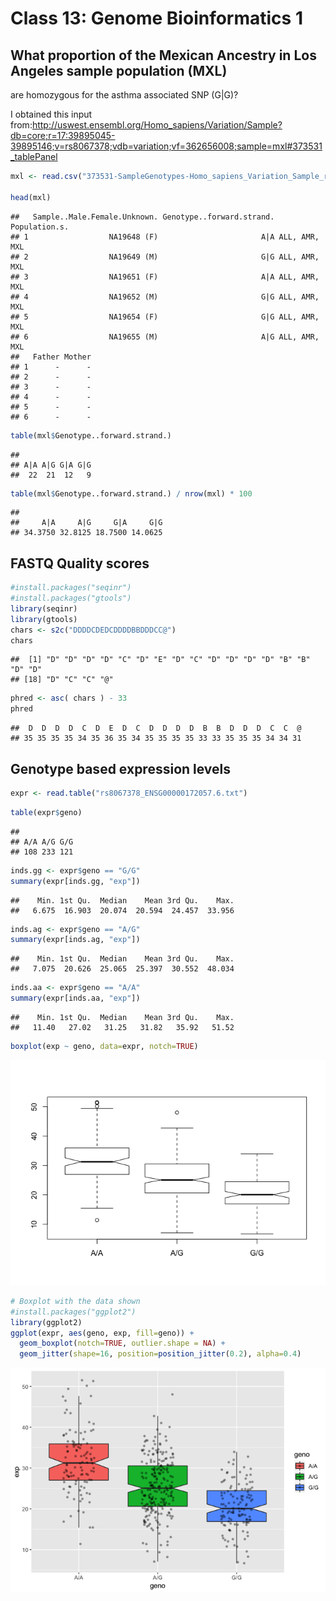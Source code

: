 Class 13: Genome Bioinformatics 1
================

What proportion of the Mexican Ancestry in Los Angeles sample population (MXL)
------------------------------------------------------------------------------

are homozygous for the asthma associated SNP (G|G)?

I obtained this input from:<http://uswest.ensembl.org/Homo_sapiens/Variation/Sample?db=core;r=17:39895045-39895146;v=rs8067378;vdb=variation;vf=362656008;sample=mxl#373531_tablePanel>

``` r
mxl <- read.csv("373531-SampleGenotypes-Homo_sapiens_Variation_Sample_rs8067378.csv")

head(mxl)
```

    ##   Sample..Male.Female.Unknown. Genotype..forward.strand. Population.s.
    ## 1                  NA19648 (F)                       A|A ALL, AMR, MXL
    ## 2                  NA19649 (M)                       G|G ALL, AMR, MXL
    ## 3                  NA19651 (F)                       A|A ALL, AMR, MXL
    ## 4                  NA19652 (M)                       G|G ALL, AMR, MXL
    ## 5                  NA19654 (F)                       G|G ALL, AMR, MXL
    ## 6                  NA19655 (M)                       A|G ALL, AMR, MXL
    ##   Father Mother
    ## 1      -      -
    ## 2      -      -
    ## 3      -      -
    ## 4      -      -
    ## 5      -      -
    ## 6      -      -

``` r
table(mxl$Genotype..forward.strand.)
```

    ## 
    ## A|A A|G G|A G|G 
    ##  22  21  12   9

``` r
table(mxl$Genotype..forward.strand.) / nrow(mxl) * 100
```

    ## 
    ##     A|A     A|G     G|A     G|G 
    ## 34.3750 32.8125 18.7500 14.0625

FASTQ Quality scores
--------------------

``` r
#install.packages("seqinr")
#install.packages("gtools")
library(seqinr)
library(gtools)
chars <- s2c("DDDDCDEDCDDDDBBDDDCC@")
chars
```

    ##  [1] "D" "D" "D" "D" "C" "D" "E" "D" "C" "D" "D" "D" "D" "B" "B" "D" "D"
    ## [18] "D" "C" "C" "@"

``` r
phred <- asc( chars ) - 33
phred 
```

    ##  D  D  D  D  C  D  E  D  C  D  D  D  D  B  B  D  D  D  C  C  @ 
    ## 35 35 35 35 34 35 36 35 34 35 35 35 35 33 33 35 35 35 34 34 31

Genotype based expression levels
--------------------------------

``` r
expr <- read.table("rs8067378_ENSG00000172057.6.txt")
```

``` r
table(expr$geno)
```

    ## 
    ## A/A A/G G/G 
    ## 108 233 121

``` r
inds.gg <- expr$geno == "G/G"
summary(expr[inds.gg, "exp"])
```

    ##    Min. 1st Qu.  Median    Mean 3rd Qu.    Max. 
    ##   6.675  16.903  20.074  20.594  24.457  33.956

``` r
inds.ag <- expr$geno == "A/G"
summary(expr[inds.ag, "exp"])
```

    ##    Min. 1st Qu.  Median    Mean 3rd Qu.    Max. 
    ##   7.075  20.626  25.065  25.397  30.552  48.034

``` r
inds.aa <- expr$geno == "A/A"
summary(expr[inds.aa, "exp"])
```

    ##    Min. 1st Qu.  Median    Mean 3rd Qu.    Max. 
    ##   11.40   27.02   31.25   31.82   35.92   51.52

``` r
boxplot(exp ~ geno, data=expr, notch=TRUE)
```

![](Class_13_files/figure-markdown_github/unnamed-chunk-10-1.png)

``` r
# Boxplot with the data shown
#install.packages("ggplot2")
library(ggplot2)
ggplot(expr, aes(geno, exp, fill=geno)) + 
  geom_boxplot(notch=TRUE, outlier.shape = NA) + 
  geom_jitter(shape=16, position=position_jitter(0.2), alpha=0.4)
```

![](Class_13_files/figure-markdown_github/unnamed-chunk-11-1.png)
